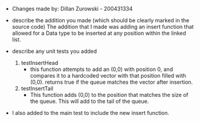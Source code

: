 - Changes made by: Dillan Zurowski - 200431334


- describe the addition you made (which should be clearly marked in the
source code)
    The addition that I made was adding an insert function that allowed for a Data type to be inserted at any position within the linked list.
- describe any unit tests you added
    1. testInsertHead
        - this function attempts to add an (0,0) with position 0, and compares it to a hardcoded vector with that position filled with (0,0). returns true if the queue matches the vector after insertion.
    2. testInsertTail
        - This function adds (0,0) to the position that matches the size of the queue. This will add to the tail of the queue.
- I also added to the main test to include the new insert function. 